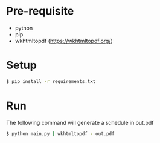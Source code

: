 # Pre-requisite

* python
* pip
* wkhtmltopdf (https://wkhtmltopdf.org/)
# Setup
```bash
$ pip install -r requirements.txt
```

# Run
The following command will generate a schedule in out.pdf
```bash
$ python main.py | wkhtmltopdf - out.pdf
```